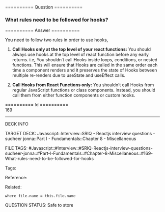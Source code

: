 ========== Question ==========  

### What rules need to be followed for hooks?  

========== Answer ==========  

You need to follow two rules in order to use hooks,

1.  **Call Hooks only at the top level of your react functions:** You should always use hooks at the top level of react function before any early returns. i.e, You shouldn’t call Hooks inside loops, conditions, or nested functions. This will ensure that Hooks are called in the same order each time a component renders and it preserves the state of Hooks between multiple re-renders due to useState and useEffect calls.

2.  **Call Hooks from React Functions only:** You shouldn’t call Hooks from regular JavaScript functions or class components. Instead, you should call them from either function components or custom hooks.

========== Id ==========  
169

---

DECK INFO

TARGET DECK: Javascript::Interview::SRIQ - Reactjs interview questions - sudheer jonna::Part I - Fundamentals::Chapter 8 - Miscellaneous

FILE TAGS: #Javascript::#Interview::#SRIQ-Reactjs-interview-questions-sudheer-jonna::#Part-I-Fundamentals::#Chapter-8-Miscellaneous::#169-What-rules-need-to-be-followed-for-hooks

Tags:

Reference:

Related:

```dataview
where file.name = this.file.name
```

QUESTION STATUS: Safe to store
